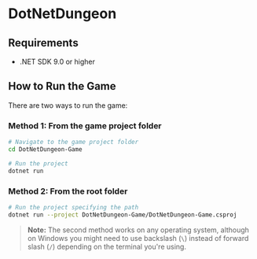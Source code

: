 # DotNetDungeon

## Requirements
- .NET SDK 9.0 or higher

## How to Run the Game

There are two ways to run the game:

### Method 1: From the game project folder
```bash
# Navigate to the game project folder
cd DotNetDungeon-Game

# Run the project
dotnet run
```

### Method 2: From the root folder
```bash
# Run the project specifying the path
dotnet run --project DotNetDungeon-Game/DotNetDungeon-Game.csproj
```

> **Note:** The second method works on any operating system, although on Windows you might need to use backslash (`\`) instead of forward slash (`/`) depending on the terminal you're using.